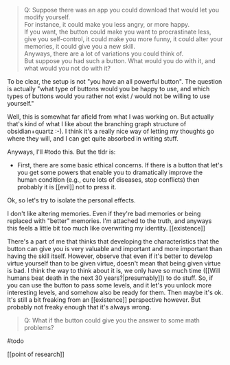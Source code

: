 > Q: Suppose there was an app you could download that would let you modify yourself. \
> For instance, it could make you less angry, or more happy. \
> If you want, the button could make you want to procrastinate less, give you self-control, it could make you more funny, it could alter your memories, it could give you a new skill. \
> Anyways, there are a lot of variations you could think of. \
> But suppose you had such a button. What would you do with it, and what would you not do with it?

To be clear, the setup is not "you have an all powerful button".
The question is actually  "what type of buttons would you be happy to use, and which types of buttons would you rather not exist / would not be willing to use yourself."

Well, this is somewhat far afield from what I was working on. But actually that's kind of what I like about the branching graph structure of obsidian+quartz :-). I think it's a really nice way of letting my thoughts go where they will, and I can get quite absorbed in writing stuff. 

Anyways, I'll #todo this.
But the tldr is: 

- First, there are some basic ethical concerns. If there is a button that let's you get some powers that enable you to dramatically improve the human condition (e.g., cure lots of diseases, stop conflicts) then probably it is [[evil]] not to press it. 

Ok, so let's try to isolate the personal effects. 

I don't like altering memories. Even if they're bad memories or being replaced with "better" memories. I'm attached to the truth, and anyways this feels a little bit too much like overwriting my identity. [[existence]]

There's a part of me that thinks that developing the characteristics that the button can give you is very valuable and important and more important than having the skill itself. 
However, observe that even if it's better to develop virtue yourself than to be given virtue, doesn't mean that being given virtue is bad. I think the way to think about it is, we only have so much time ([[Will humans beat death in the next 30 years?|presumably]]) to do stuff. So, if you can use the button to pass some levels, and it let's you unlock more interesting levels, and somehow also be ready for them. Then maybe it's ok. It's still a bit freaking from an [[existence]] perspective however. But probably not freaky enough that it's always wrong. 

> Q: What if the button could give you the answer to some math problems?

#todo

[[point of research]]

